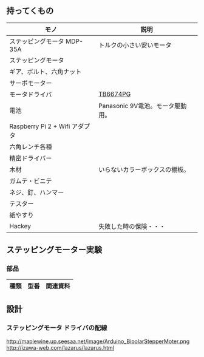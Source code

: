 
## 持ってくもの
|モノ                      |     説明             |
|-------------------------|----------------------|
| ステッピングモータ MDP-35A | トルクの小さい安いモータ |
| ステッピングモータ         | |
| ギア、ボルト、六角ナット    | |
| サーボモーター            | |
| モータドライバ            | [TB6674PG](http://akizukidenshi.com/download/ds/toshiba/TB6674_ja.pdf#search=%27TB6674PG%27)|
| 電池                    | Panasonic 9V電池。モータ駆動用。|
| Raspberry Pi 2 + Wifi アダプタ | |
| 六角レンチ各種            | |
| 精密ドライバー            | |
| 木材                    | いらないカラーボックスの棚板。 |
| ガムテ・ビニテ            | |
| ネジ、釘、ハンマー         | |
| テスター                 | |
| 紙やすり                 | |
| Hackey                 | 失敗した時の保険・・・ |

## ステッピングモーター実験
### 部品
|種類| 型番 | 関連資料 |
|---|---|---|

## 設計
### ステッピングモータ ドライバの配線
http://maplewine.up.seesaa.net/image/Arduino_BipolarStepperMoter.png
http://izawa-web.com/lazarus/lazarus.html
